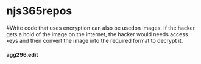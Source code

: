 # njs365repos

#Write code that uses encryption can also be usedon images. If the hacker gets a hold of the image on the internet, the hacker would needs access keys and then convert the image into the required format to decrypt it.

#### agg296.edit
